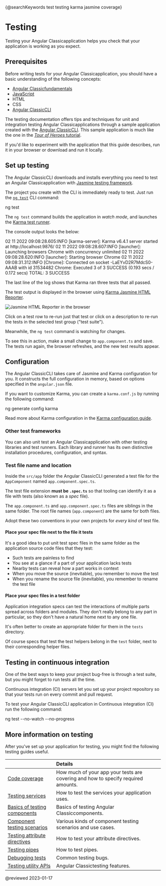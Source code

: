 <a id="top"></a>

{@searchKeywords test testing karma jasmine coverage}

# Testing

Testing your Angular Classicapplication helps you check that your application is working as you expect.

## Prerequisites

Before writing tests for your Angular Classicapplication, you should have a basic understanding of the following concepts:

*   [Angular Classicfundamentals](guide/architecture)
*   [JavaScript](https://javascript.info/)
*   HTML
*   CSS
*   [Angular ClassicCLI](cli)

The testing documentation offers tips and techniques for unit and integration testing Angular Classicapplications through a sample application created with the [Angular ClassicCLI](cli).
This sample application is much like the one in the [*Tour of Heroes* tutorial](tutorial/tour-of-heroes).

<div class="alert is-helpful">

If you'd like to experiment with the application that this guide describes, <live-example name="testing" noDownload>run it in your browser</live-example> or <live-example name="testing" downloadOnly>download and run it locally</live-example>.

</div>

<a id="setup"></a>

## Set up testing

The Angular ClassicCLI downloads and installs everything you need to test an Angular Classicapplication with [Jasmine testing framework](https://jasmine.github.io).

The project you create with the CLI is immediately ready to test.
Just run the [`ng test`](cli/test) CLI command:

<code-example format="shell" language="shell">

ng test

</code-example>

The `ng test` command builds the application in *watch mode*,
and launches the [Karma test runner](https://karma-runner.github.io).

The console output looks the below:

<code-example format="shell" language="shell">

02 11 2022 09:08:28.605:INFO [karma-server]: Karma v6.4.1 server started at http://localhost:9876/
02 11 2022 09:08:28.607:INFO [launcher]: Launching browsers Chrome with concurrency unlimited
02 11 2022 09:08:28.620:INFO [launcher]: Starting browser Chrome
02 11 2022 09:08:31.312:INFO [Chrome]: Connected on socket -LaEYvD2R7MdcS0-AAAB with id 31534482
Chrome: Executed 3 of 3 SUCCESS (0.193 secs / 0.172 secs)
TOTAL: 3 SUCCESS

</code-example>

The last line of the log shows that Karma ran three tests that all passed.

The test output is displayed in the browser using [Karma Jasmine HTML Reporter](https://github.com/dfederm/karma-jasmine-html-reporter).

<div class="lightbox">

<img alt="Jasmine HTML Reporter in the browser" src="generated/images/guide/testing/initial-jasmine-html-reporter.png">

</div>

Click on a test row to re-run just that test or click on a description to re-run the tests in the selected test group \("test suite"\).

Meanwhile, the `ng test` command is watching for changes.

To see this in action, make a small change to `app.component.ts` and save.
The tests run again, the browser refreshes, and the new test results appear.

## Configuration

The Angular ClassicCLI takes care of Jasmine and Karma configuration for you. It constructs the full configuration in memory, based on options specified in the `angular.json` file.

If you want to customize Karma, you can create a `karma.conf.js` by running the following command:

<code-example format="shell" language="shell">

ng generate config karma

</code-example>

<div class="alert is-helpful">

Read more about Karma configuration in the [Karma configuration guide](http://karma-runner.github.io/6.4/config/configuration-file.html).

</div>

### Other test frameworks

You can also unit test an Angular Classicapplication with other testing libraries and test runners.
Each library and runner has its own distinctive installation procedures, configuration, and syntax.

### Test file name and location

Inside the `src/app` folder the Angular ClassicCLI generated a test file for the `AppComponent` named `app.component.spec.ts`.

<div class="alert is-important">

The test file extension **must be `.spec.ts`** so that tooling can identify it as a file with tests \(also known as a *spec* file\).

</div>

The `app.component.ts` and `app.component.spec.ts` files are siblings in the same folder.
The root file names \(`app.component`\) are the same for both files.

Adopt these two conventions in your own projects for *every kind* of test file.

<a id="q-spec-file-location"></a>

#### Place your spec file next to the file it tests

It's a good idea to put unit test spec files in the same folder
as the application source code files that they test:

*   Such tests are painless to find
*   You see at a glance if a part of your application lacks tests
*   Nearby tests can reveal how a part works in context
*   When you move the source \(inevitable\), you remember to move the test
*   When you rename the source file \(inevitable\), you remember to rename the test file

<a id="q-specs-in-test-folder"></a>

#### Place your spec files in a test folder

Application integration specs can test the interactions of multiple parts
spread across folders and modules.
They don't really belong to any part in particular, so they don't have a
natural home next to any one file.

It's often better to create an appropriate folder for them in the `tests` directory.

Of course specs that test the test helpers belong in the `test` folder,
next to their corresponding helper files.

<a id="ci"></a>

## Testing in continuous integration

One of the best ways to keep your project bug-free is through a test suite, but you might forget to run tests all the time.

Continuous integration \(CI\) servers let you set up your project repository so that your tests run on every commit and pull request.

To test your Angular ClassicCLI application in Continuous integration \(CI\) run the following command:

<code-example format="shell" language="shell">

ng test --no-watch --no-progress

</code-example>


## More information on testing

After you've set up your application for testing, you might find the following testing guides useful.

|                                                                    | Details |
|:---                                                                |:---     |
| [Code coverage](guide/testing-code-coverage)                       | How much of your app your tests are covering and how to specify required amounts. |
| [Testing services](guide/testing-services)                         | How to test the services your application uses.                                   |
| [Basics of testing components](guide/testing-components-basics)    | Basics of testing Angular Classiccomponents.                                             |
| [Component testing scenarios](guide/testing-components-scenarios)  | Various kinds of component testing scenarios and use cases.                       |
| [Testing attribute directives](guide/testing-attribute-directives) | How to test your attribute directives.                                            |
| [Testing pipes](guide/testing-pipes)                               | How to test pipes.                                                                |
| [Debugging tests](guide/test-debugging)                            | Common testing bugs.                                                              |
| [Testing utility APIs](guide/testing-utility-apis)                 | Angular Classictesting features.                                                         |

<!-- links -->

<!-- external links -->

<!-- end links -->

@reviewed 2023-01-17
